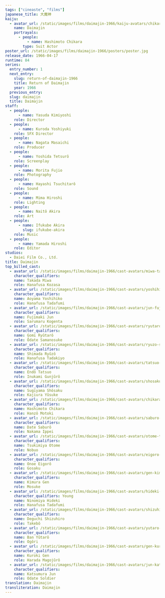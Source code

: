 ```yaml
---
tags: ["cineaste", "films"]
japanese_title: 大魔神
kaiju:
  - avatar_url: /static/images/films/daimajin-1966/kaiju-avatars/chikara-hashimoto-1.jpg
    name: Daimajin
    portrayals:
      - people:
          - name: Hashimoto Chikara
        type: Suit Actor
poster_url: /static/images/films/daimajin-1966/posters/poster.jpg
release_date: 1966-04-17
runtime: 84
series:
  entry_number: 1
  next_entry:
    slug: return-of-daimajin-1966
    title: Return of Daimajin
    year: 1966
  previous_entry:
  slug: daimajin
  title: Daimajin
staff:
  - people:
      - name: Yasuda Kimiyoshi
    role: Director
  - people:
      - name: Kuroda Yoshiyuki
    role: SFX Director
  - people:
      - name: Nagata Masaichi
    role: Producer
  - people:
      - name: Yoshida Tetsurô
    role: Screenplay
  - people:
      - name: Morita Fujio
    role: Photography
  - people:
      - name: Hayashi Tsuchitarô
    role: Sound
  - people:
      - name: Mima Hiroshi
    role: Lighting
  - people:
      - name: Naitô Akira
    role: Art
  - people:
      - name: Ifukube Akira
        slug: ifukube-akira
    role: Music
  - people:
      - name: Yamada Hiroshi
    role: Editor
studios:
  - Daiei Film Co., Ltd.
title: Daimajin
top_billed_cast:
  - avatar_url: /static/images/films/daimajin-1966/cast-avatars/miwa-takada-0.jpg
    character_qualifiers:
    name: Takada Miwa
    role: Hanafusa Kozasa
  - avatar_url: /static/images/films/daimajin-1966/cast-avatars/yoshihiko-aoyama-0.jpg
    character_qualifiers:
    name: Aoyama Yoshihiko
    role: Hanafusa Tadafumi
  - avatar_url: /static/images/films/daimajin-1966/cast-avatars/jun-fujimaki-0.jpg
    character_qualifiers:
    name: Fujimaki Jun
    role: Sarumaru Kogenta
  - avatar_url: /static/images/films/daimajin-1966/cast-avatars/ryutaro-gomi-0.jpg
    character_qualifiers:
    name: Gomi Ryûtarô
    role: Ôdate Samanosuke
  - avatar_url: /static/images/films/daimajin-1966/cast-avatars/ryuzo-shimada-0.jpg
    character_qualifiers:
    name: Shimada Ryûzô
    role: Hanafusa Tadakiyo
  - avatar_url: /static/images/films/daimajin-1966/cast-avatars/tatsuo-endo-0.jpg
    character_qualifiers:
    name: Endô Tatsuo
    role: Inukami Gunjûrô
  - avatar_url: /static/images/films/daimajin-1966/cast-avatars/shosaku-sugiyama-0.jpg
    character_qualifiers:
    name: Sugiyama Shôsaku
    role: Kajiura Yûsuke
  - avatar_url: /static/images/films/daimajin-1966/cast-avatars/chikara-hashimoto-0.jpg
    character_qualifiers:
    name: Hashimoto Chikara
    role: Hanzô Motoki
  - avatar_url: /static/images/films/daimajin-1966/cast-avatars/saburo-date-0.jpg
    character_qualifiers:
    name: Date Saburô
    role: Nakama Ippei
  - avatar_url: /static/images/films/daimajin-1966/cast-avatars/otome-tsukimiya-0.jpg
    character_qualifiers:
    name: Tsukimiya Otome
    role: Nobuo
  - avatar_url: /static/images/films/daimajin-1966/cast-avatars/eigoro-onoe-0.jpg
    character_qualifiers:
    name: Onoe Eigorô
    role: Gosaku
  - avatar_url: /static/images/films/daimajin-1966/cast-avatars/gen-kimura-0.jpg
    character_qualifiers:
    name: Kimura Gen
    role: Mosuke
  - avatar_url: /static/images/films/daimajin-1966/cast-avatars/hideki-ninomiya-0.jpg
    character_qualifiers: Young
    name: Ninomiya Hideki
    role: Hanafusa Tadafumi
  - avatar_url: /static/images/films/daimajin-1966/cast-avatars/shizuhiro-deguchi-0.jpg
    character_qualifiers:
    name: Deguchi Shizuhiro
    role: Takebô
  - avatar_url: /static/images/films/daimajin-1966/cast-avatars/yutaro-ban-0.jpg
    character_qualifiers:
    name: Ban Yûtarô
    role: Ogôri
  - avatar_url: /static/images/films/daimajin-1966/cast-avatars/gen-kuroki-0.jpg
    character_qualifiers:
    name: Kuroki Gen
    role: Harada Magojûrô
  - avatar_url: /static/images/films/daimajin-1966/cast-avatars/jun-katsumura-0.jpg
    character_qualifiers:
    name: Katsumura Jun
    role: Odate Soldier
translation: Daimajin
transliteration: Daimajin
---
```

